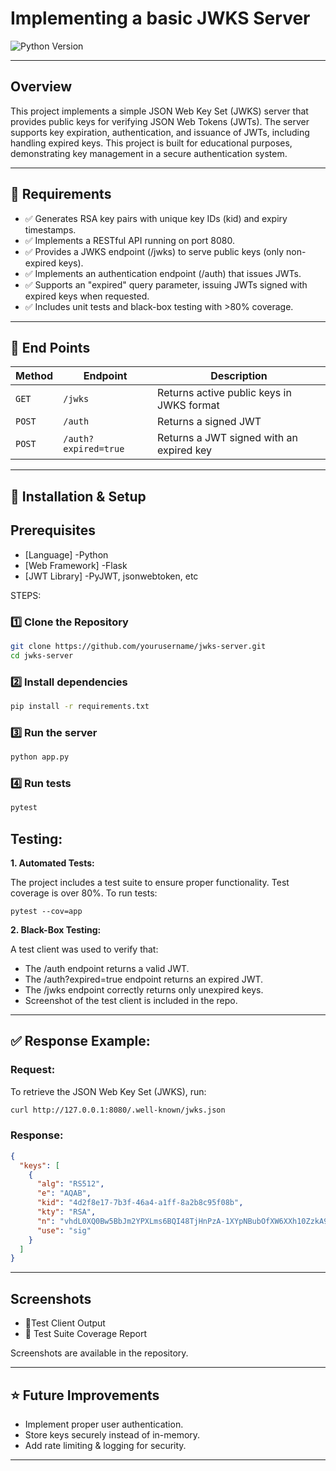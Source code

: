 # Implementing a basic JWKS Server
![Python Version](https://img.shields.io/badge/python-blue) 

---

## **Overview**
This project implements a simple JSON Web Key Set (JWKS) server that provides public keys for verifying JSON Web Tokens (JWTs). The server supports key expiration, authentication, and issuance of JWTs, including handling expired keys.
This project is built for educational purposes, demonstrating key management in a secure authentication system.

---

## 📌 Requirements

- ✅ Generates RSA key pairs with unique key IDs (kid) and expiry timestamps.
- ✅ Implements a RESTful API running on port 8080.
- ✅ Provides a JWKS endpoint (/jwks) to serve public keys (only non-expired keys).
- ✅ Implements an authentication endpoint (/auth) that issues JWTs.
- ✅ Supports an "expired" query parameter, issuing JWTs signed with expired keys when requested.
- ✅ Includes unit tests and black-box testing with >80% coverage.

---

## **📌 End Points**

| **Method** | **Endpoint** | **Description** | 
|--------------------------------------|-------------------------------------------|-------------------------------------------| 
| `GET` | `/jwks` | Returns active public keys in JWKS format |
| `POST` | `/auth` | Returns a signed JWT |
| `POST` | `/auth?expired=true` | Returns a JWT signed with an expired key |

---

## **🚀 Installation & Setup**
##  Prerequisites
- [Language] -Python
- [Web Framework] -Flask
- [JWT Library] -PyJWT, jsonwebtoken, etc

STEPS:

### **1️⃣ Clone the Repository**
```basH
git clone https://github.com/yourusername/jwks-server.git
cd jwks-server
```

### **2️⃣ Install dependencies**
```bash
pip install -r requirements.txt
```

### **3️⃣ Run the server**
```bash
python app.py
```

### **4️⃣ Run tests**
```bash
pytest
```

## Testing:
**1. Automated Tests:**

The project includes a test suite to ensure proper functionality. Test coverage is over 80%. To run tests:
```
pytest --cov=app

```

**2. Black-Box Testing:**

A test client was used to verify that:
- The /auth endpoint returns a valid JWT.
- The /auth?expired=true endpoint returns an expired JWT.
- The /jwks endpoint correctly returns only unexpired keys.
- Screenshot of the test client is included in the repo.

---

## ✅ Response Example:

### **Request:** 
To retrieve the JSON Web Key Set (JWKS), run: 
```bash 
curl http://127.0.0.1:8080/.well-known/jwks.json
```
### **Response:** 
```json
{
  "keys": [
    {
      "alg": "RS512",
      "e": "AQAB",
      "kid": "4d2f8e17-7b3f-46a4-a1ff-8a2b8c95f08b",
      "kty": "RSA",
      "n": "vhdL0XQ0Bw5BbJm2YPXLms6BQI48TjHnPzA-1XYpNBubOfXW6XXh10ZzkA9k-W-Tyy2MQ64dQyFhFF1xDfcv2VE0W2dy-2gFMFyb2Qg72jRMYt9jfGh0gmGOzLKt0FfwDjdv5F6vwAq-97NO8H4G4JtOytWo2IBs9O15PYHKObfvXBZbX9PTROV7yM7I_fY_RGH_X7fRPTxjjaDT0HheC8h3D9e6fW8V6myA7HtK2mQoBZ7mlTpkwl9ef9H6OxLlJmjbEdDT4fOot6ypr2lt04ZGZp0hQs6HgSg2Yoql1AkzLw7S-WKYscnEr_T_oz_eQZ2kTTtQ-yj5khIopPH_-3p6TybXCyLKTdoZ3dmU7tx_N0puuIkFEqM-e8z0fqz9hK7XfGqrsfb__B8w6T9HBO41DwXVsPSw5zZtVg0Q",
      "use": "sig"
    }
  ]
}

```
---
## Screenshots

- 📌Test Client Output
- 📌 Test Suite Coverage Report

Screenshots are available in the repository.

---

## ⭐ Future Improvements
- Implement proper user authentication.
- Store keys securely instead of in-memory.
- Add rate limiting & logging for security.
 
---
